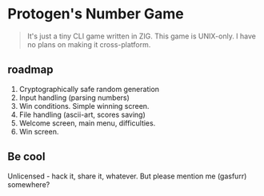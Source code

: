 # Protogen's Number Game

> It's just a tiny CLI game written in ZIG.
> This game is UNIX-only. I have no plans on making it cross-platform.

## roadmap

1. Cryptographically safe random generation
2. Input handling (parsing numbers)
3. Win conditions. Simple winning screen.
4. File handling (ascii-art, scores saving)
5. Welcome screen, main menu, difficulties.
6. Win screen.

## Be cool

Unlicensed - hack it, share it, whatever.
But please mention me (gasfurr) somewhere?
